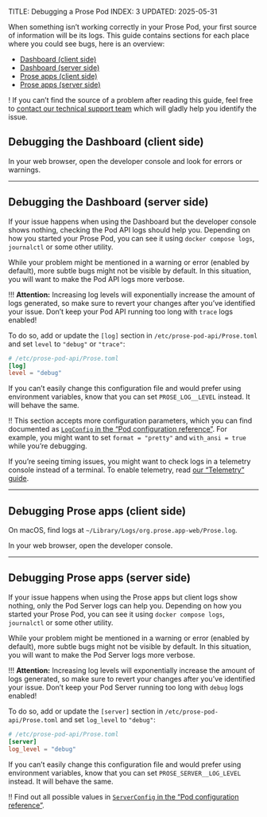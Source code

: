 TITLE: Debugging a Prose Pod
INDEX: 3
UPDATED: 2025-05-31

When something isn’t working correctly in your Prose Pod, your first source of information will be its logs. This guide contains sections for each place where you could see bugs, here is an overview:

- [Dashboard (client side)](#debugging-the-dashboard-client-side)
- [Dashboard (server side)](#debugging-the-dashboard-server-side)
- [Prose apps (client side)](#debugging-prose-apps-client-side)
- [Prose apps (server side)](#debugging-prose-apps-server-side)

! If you can’t find the source of a problem after reading this guide, feel free to [contact our technical support team](#crisp-chat-open) which will gladly help you identify the issue.

## Debugging the Dashboard (client side)

In your web browser, open the developer console and look for errors or warnings.

---

## Debugging the Dashboard (server side)

If your issue happens when using the Dashboard but the developer console shows nothing, checking the Pod API logs should help you. Depending on how you started your Prose Pod, you can see it using `docker compose logs`, `journalctl` or some other utility.

While your problem might be mentioned in a warning or error (enabled by default), more subtle bugs might not be visible by default. In this situation, you will want to make the Pod API logs more verbose.

!!! **Attention:** Increasing log levels will exponentially increase the amount of logs generated, so make sure to revert your changes after you’ve identified your issue. Don’t keep your Pod API running too long with `trace` logs enabled!

To do so, add or update the `[log]` section in `/etc/prose-pod-api/Prose.toml` and set `level` to `"debug"` or `"trace"`:

```toml
# /etc/prose-pod-api/Prose.toml
[log]
level = "debug"
```

If you can’t easily change this configuration file and would prefer using environment variables, know that you can set `PROSE_LOG__LEVEL` instead. It will behave the same.

!! This section accepts more configuration parameters, which you can find documented as [`LogConfig` in the “Pod configuration reference”](/references/pod-config/#logconfig). For example, you might want to set `format = "pretty"` and `with_ansi = true` while you’re debugging.

If you’re seeing timing issues, you might want to check logs in a telemetry console instead of a terminal. To enable telemetry, read [our “Telemetry” guide](/guides/operating/telemetry/).

---

## Debugging Prose apps (client side)

On macOS, find logs at `~/Library/Logs/org.prose.app-web/Prose.log`.

In your web browser, open the developer console.

---

## Debugging Prose apps (server side)

If your issue happens when using the Prose apps but client logs show nothing, only the Pod Server logs can help you. Depending on how you started your Prose Pod, you can see it using `docker compose logs`, `journalctl` or some other utility.

While your problem might be mentioned in a warning or error (enabled by default), more subtle bugs might not be visible by default. In this situation, you will want to make the Pod Server logs more verbose.

!!! **Attention:** Increasing log levels will exponentially increase the amount of logs generated, so make sure to revert your changes after you’ve identified your issue. Don’t keep your Pod Server running too long with `debug` logs enabled!

To do so, add or update the `[server]` section in `/etc/prose-pod-api/Prose.toml` and set `log_level` to `"debug"`:

```toml
# /etc/prose-pod-api/Prose.toml
[server]
log_level = "debug"
```

If you can’t easily change this configuration file and would prefer using environment variables, know that you can set `PROSE_SERVER__LOG_LEVEL` instead. It will behave the same.

!! Find out all possible values in [`ServerConfig` in the “Pod configuration reference”](/references/pod-config/#serverconfig).
